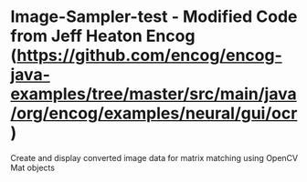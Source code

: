 # Image-Sampler-test - Modified Code from Jeff Heaton Encog (https://github.com/encog/encog-java-examples/tree/master/src/main/java/org/encog/examples/neural/gui/ocr)

Create and display converted image data for matrix matching using OpenCV Mat objects 


